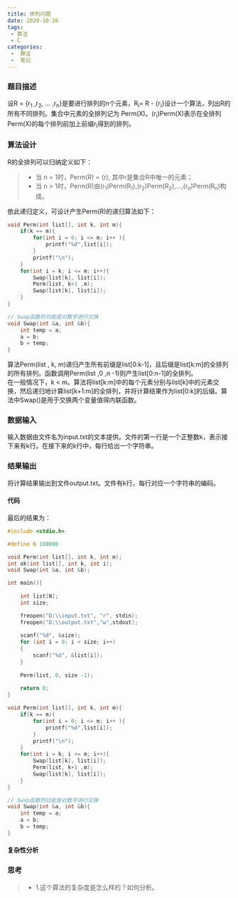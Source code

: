 ```yaml
---
title: 排列问题
date: 2020-10-26
tags:
 - 算法
 - C
categories:
 -  算法
 -  笔记
---
```


### 题目描述
设R = {r<sub>1</sub> ,r<sub>2</sub>, ... ,r<sub>n</sub>}是要进行排列的n个元素，R<sub>i</sub>= R - {r<sub>i</sub>}设计一个算法，列出R的所有不同排列。集合中元素的全排列记为 Perm(X)。(r<sub>i</sub>)Perm(X)表示在全排列Perm(X)的每个排列前加上前缀r<sub>i</sub>得到的排列。

### 算法设计

R的全排列可以归纳定义如下：
> + 当 n = 1时，Perm(R) = (r), 其中r是集合R中唯一的元素；
> + 当 n > 1时，Perm(R)由(r<sub>1</sub>)Perm(R<sub>1</sub>),(r<sub>2</sub>)Perm(R<sub>2</sub>),...,(r<sub>n</sub>)Perm(R<sub>n</sub>)构成。  

依此递归定义，可设计产生Perm(R)的递归算法如下：
```c
void Perm(int list[], int k, int m){
	if(k == m){
		for(int i = 0; i <= m; i++ ){
			printf("%d",list[i]);
		}
		printf("\n");
	}
	for(int i = k; i <= m; i++){
		Swap(list[k], list[i]);
		Perm(list, k+1 ,m);
		Swap(list[k], list[i]);
	}
}

// Swap函数的功能是对数字进行交换 
void Swap(int &a, int &b){
	int temp = a;
	a = b;
	b = temp;
}
```
算法Perm(list , k, m)递归产生所有前缀是list[0:k-1]，且后缀是list[k:m]的全排列的所有排列。函数调用Perm(list ,0 ,n -1)则产生list[0:n-1]的全排列。  
在一般情况下，k < m。算法将list[k:m]中的每个元素分别与list[k]中的元素交换，然后递归地计算list[k+1:m]的全排列，并将计算结果作为list[0:k]的后缀。算法中Swap()是用于交换两个变量值得内联函数。

### 数据输入
输入数据由文件名为input.txt的文本提供。文件的第一行是一个正整数k，表示接下来有k行。在接下来的k行中，每行给出一个字符串。

### 结果输出
将计算结果输出到文件output.txt。文件有k行，每行对应一个字符串的编码。   

#### 代码
最后的结果为：
```c
#include <stdio.h>

#define N 100000

void Perm(int list[], int k, int m);
int ok(int list[], int k, int i);
void Swap(int &a, int &b);

int main(){
	
	int list[N];
	int size;

	freopen("D:\\input.txt", "r", stdin);       
	freopen("D:\\output.txt","w",stdout);
	
	scanf("%d", &size);
	for (int i = 0; i < size; i++)
	{
		scanf("%d", &list[i]);
	}
	
	Perm(list, 0, size -1);
	
	return 0;
}

void Perm(int list[], int k, int m){
	if(k == m){
		for(int i = 0; i <= m; i++ ){
			printf("%d",list[i]);
		}
		printf("\n");
	}
	for(int i = k; i <= m; i++){
		Swap(list[k], list[i]);
		Perm(list, k+1 ,m);
		Swap(list[k], list[i]);
	}
}

// Swap函数的功能是对数字进行交换 
void Swap(int &a, int &b){
	int temp = a;
	a = b;
	b = temp;
}

```

#### 复杂性分析



### 思考
> + 1.这个算法的复杂度是怎么样的？如何分析。

